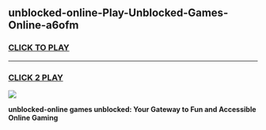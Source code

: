 
## unblocked-online-Play-Unblocked-Games-Online-a6ofm
<h3>
<a href="https://premium76.site?title=unblocked-online&ref=25A">CLICK TO PLAY</a></h3>
<hr>

<h3>
<a href="https://premium76.site?title=unblocked-online&ref=25A">CLICK 2 PLAY</a>
  
</h3>

<a href="https://premium76.site?title=unblocked-online&ref=25A"><img src="https://clearcache.store/games.png"></a>


**unblocked-online games unblocked: Your Gateway to Fun and Accessible Online Gaming**

